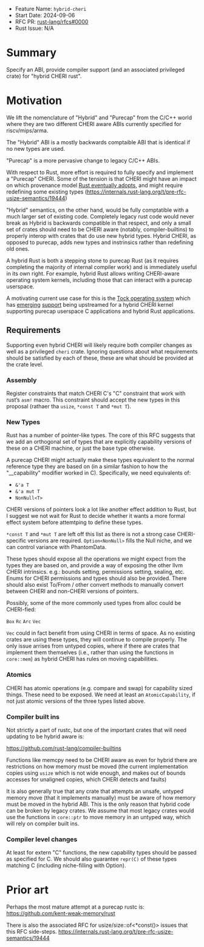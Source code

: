 - Feature Name: `hybrid-cheri`
- Start Date: 2024-09-06
- RFC PR: [rust-lang/rfcs#0000](https://github.com/rust-lang/rfcs/pull/0000)
- Rust Issue: N/A

# Summary
[summary]: #summary

Specify an ABI, provide compiler support (and an associated privileged crate) for "hybrid CHERI rust".

# Motivation
[motivation]: #motivation

We lift the nomenclature of "Hybrid" and "Purecap" from the C/C++ world where they are two different CHERI aware ABIs currently specified for riscv/mips/arma.

The "Hybrid" ABI is a mostly backwards comptaible ABI that is identical if no new types are used.

"Purecap" is a more pervasive change to legacy C/C++ ABIs.

With respect to Rust, more effort is required to fully specify and implement a "Purecap" CHERI. Some of the tension is that CHERI might have an impact on which provenance model [Rust eventually adopts](https://github.com/rust-lang/rust/issues/95228), and might require redefining some existing types (https://internals.rust-lang.org/t/pre-rfc-usize-semantics/19444)

"Hybrid" semantics, on the other hand, would be fully comptatible with a much larger set of existing code. Completely legacy rust code would never break as Hybrid is backwards compatible in that respect, and only a small set of crates should need to be CHERI aware (notably, compiler-builtins) to properly interop with crates that do use new hybrid types. Hybrid CHERI, as opposed to purecap, adds new types and instrinsics rather than redefining old ones.

A hybrid Rust is both a stepping stone to purecap Rust (as it requires completing the majority of internal compiler work) and is immediately useful in its own right. For example, hybrid Rust allows writing CHERI-aware operating system kernels, including those that can interact with a purecap userspace.

A motivating current use case for this is the [Tock operating system](https://github.com/tock/tock) which has [emerging](https://github.com/tock/tock-cheri) [support](https://github.com/tock/tock/issues/4134) being upstreamed for a hybrid CHERI kernel supporting purecap userspace C applications and hybrid Rust applications.

## Requirements
[requirements]: #requirements

Supporting even hybrid CHERI will likely require both compiler changes as well as a privileged `cheri` crate. Ignoring questions about what requirements should be satisfied by each of these, these are what should be provided at the crate level.

### Assembly
[assembly]: #assembly

Register constraints that match CHERI C's "C" constraint that work with rust’s `asm!` macro. This constraint should accept the new types in this proposal (rathaer tha `usize`, `*const T`  and `*mut T`).

### New Types
[new-types]: #new-types

Rust has a number of pointer-like types. The core of this RFC suggests that we add an orthogonal set of types that are explicitly capability versions of these on a CHERI machine, or just the base type otherwise.

A purecap CHERI might actually make these types equivalent to the normal reference type they are based on (in a similar fashion to how the "__capability" modifier worked in C). Specifically, we need equivalents of:

- `&'a T`
- `&'a mut T`
- `NonNull<T>`

CHERI versions of pointers look a lot like another effect addition to Rust, but I suggest we not wait for Rust to decide whether it wants a more formal effect system before attemtping to define these types.

`*const T` and `*mut T` are left off this list as there is not a strong case CHERI-specific versions are required. `Option<NonNull>` fills the Null niche, and we can control variance with PhantomData.

These types should expose all the operations we might expect from the types they are based on, and provide a way of exposing the other llvm CHERI intrinsics. e.g.: bounds setting, permissions setting, sealing, etc. Enums for CHERI permissions and types should also be provided. There should also exist To/From / other convert methods to manually convert between CHERI and non-CHERI versions of pointers.

Possibly, some of the more commonly used types from alloc could be CHERI-fied:

`Box`
`Rc`
`Arc`
`Vec`

`Vec` could in fact benefit from using CHERI in terms of space. As no existing crates are using these types, they will continue to compile properly. The only issue arrises from untyped copies, where if there are crates that implement them themselves (i.e., rather than using the functions in `core::mem`) as hybrid CHERI has rules on moving capabilities.

### Atomics
[atomics]: #atomics

CHERI has atomic operations (e.g. compare and swap) for capability sized things. These need to be exposed. We need at least an `AtomicCapability`, if not just atomic versions of the three types listed above.

### Compiler built ins
[compiler-builtins]: #compiler-builtins

Not strictly a part of rustc, but one of the important crates that will need updating to be hybrid aware is:

https://github.com/rust-lang/compiler-builtins

Functions like memcpy need to be CHERI aware as even for hybrid there are restrictions on how memory must be moved (the current implementation copies using `usize` which is not wide enough, and makes out of bounds accesses for unaligned copies, which CHERI detects and faults)

It is also generally true that any crate that attempts an unsafe, untyped memory move (that it implements manually) must be aware of how memory must be moved in the hybrid ABI. This is the only reason that hybrid code can be broken by legacy crates. We assume that most legacy crates would use the functions in `core::ptr` to move memory in an untyped way, which will rely on compiler built ins.

### Compiler level changes
[compiler-changes]: #compiler-changes

At least for extern "C" functions, the new capability types should be passed as specified for C. We should also guarantee `repr(C)` of these types matching C (including niche-filling with Option).

# Prior art
[prior-art]: #prior-art

Perhaps the most mature attempt at a purecap rustc is:
https://github.com/kent-weak-memory/rust

There is also the associated RFC for usize/size::of<*const()> issues that this RFC side-steps.
https://internals.rust-lang.org/t/pre-rfc-usize-semantics/19444
